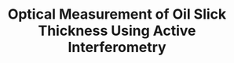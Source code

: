 ---
title: "Optical Measurement of Oil Slick Thickness Using Active Interferometry"
authors: "Obeid, J-P., A. Shalabney, E. Rahav, A. Solodoch, T. Treibitz, Y. Lehahn"
journal: "Submitted"
year: "Submitted"
doi: ""
url: ""
pdf: false
openAccess: false
abstract: ""
keywords: ["oil slick", "interferometry", "optical measurement", "marine pollution"]
featured: false
status: "submitted"
---